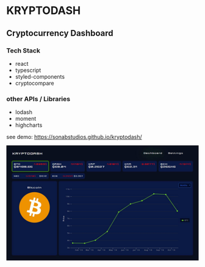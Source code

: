 # KRYPTODASH

## Cryptocurrency Dashboard

### Tech Stack

- react
- typescript
- styled-components
- cryptocompare

### other APIs / Libraries

- lodash
- moment
- highcharts

see demo: https://sonabstudios.github.io/kryptodash/

![Preview](kryptodash.jpg)
